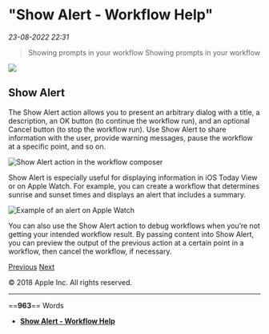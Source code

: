 # "Show Alert - Workflow Help"

*23-08-2022 22:31* 

> Showing prompts in your workflow
Showing prompts in your workflow

![](https://help.apple.com/workflow/en.lproj/GlobalArt/AppIconDefault_Workflow.png)

## Show Alert

The Show Alert action allows you to present an arbitrary dialog with a title, a description, an OK button (to continue the workflow run), and an optional Cancel button (to stop the workflow run). Use Show Alert to share information with the user, provide warning messages, pause the workflow at a specific point, and so on.

![Show Alert action in the workflow composer](https://help.apple.com/workflow/en.lproj/Art/S0177_ShowAlert.png)

Show Alert is especially useful for displaying information in iOS Today View or on Apple Watch. For example, you can create a workflow that determines sunrise and sunset times and displays an alert that includes a summary.

![Example of an alert on Apple Watch](https://help.apple.com/workflow/en.lproj/Art/S0176_ShowAlertWatch.png)

You can also use the Show Alert action to debug workflows when you’re not getting your intended workflow result. By passing content into Show Alert, you can preview the output of the previous action at a certain point in a workflow, then cancel the workflow, if necessary.

[Previous](https://help.apple.com/workflow/#/apd8b28e2166) [Next](https://help.apple.com/workflow/#/apd2175adcab)

© 2018 Apple Inc. All rights reserved.
***

==**963**== Words

- **[Show Alert - Workflow Help](https://help.apple.com/workflow/#/apdb9661c761)**